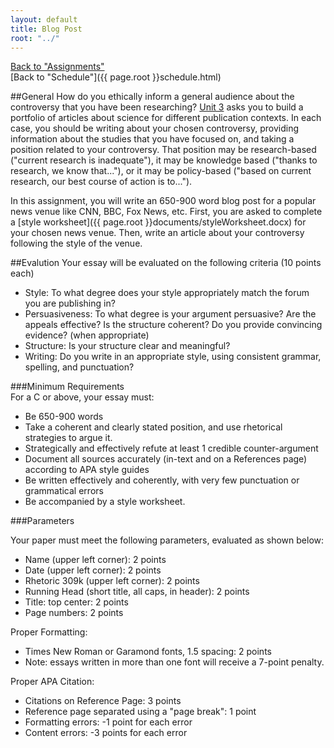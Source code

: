 ```yaml
---
layout: default
title: Blog Post
root: "../"
---
```

[Back to "Assignments"](index.html)  
[Back to "Schedule"]({{ page.root }}schedule.html)  

##General
How do you ethically inform a general audience about the controversy that you have been researching? [Unit 3](unit3.html) asks you to build a portfolio of articles about science for different publication contexts. In each case, you should be writing about your chosen controversy, providing information about the studies that you have focused on, and taking a position related to your controversy. That position may be research-based  ("current research is inadequate"), it may be knowledge based ("thanks to research, we know that..."), or it may be policy-based ("based on current research, our best course of action is to...").

In this assignment, you will write an 650-900 word blog post for a popular news venue like CNN, BBC, Fox News, etc. First, you are asked to complete a [style worksheet]({{ page.root }}documents/styleWorksheet.docx) for your chosen news venue. Then, write an article about your controversy following the style of the venue.

##Evalution
Your essay will be evaluated on the following criteria (10 points each)
* Style: To what degree does your style appropriately match the forum you are publishing in?    
* Persuasiveness: To what degree is your argument persuasive? Are the appeals effective? Is the structure coherent? Do you provide convincing evidence? (when appropriate)    
* Structure: Is your structure clear and meaningful?  
* Writing: Do you write in an appropriate style, using consistent grammar, spelling, and punctuation?

###Minimum Requirements  
For a C or above, your essay must:
* Be 650-900 words  
* Take a coherent and clearly stated position, and use rhetorical strategies to argue it.   
* Strategically and effectively refute at least 1 credible counter-argument  
* Document all sources accurately (in-text and on a References page) according to APA style guides
* Be written effectively and coherently, with very few punctuation or grammatical errors
* Be accompanied by a style worksheet.  

###Parameters

Your paper must meet the following parameters, evaluated as shown below:
* Name (upper left corner): 2 points
* Date (upper left corner): 2 points
* Rhetoric 309k (upper left corner): 2 points
* Running Head (short title, all caps, in header): 2 points
* Title: top center: 2 points
* Page numbers: 2 points  

Proper Formatting:
* Times New Roman or Garamond fonts, 1.5 spacing: 2 points
* Note: essays written in more than one font will receive a 7-point penalty. 

Proper APA Citation: 
* Citations on Reference Page: 3 points
* Reference page separated using a "page break": 1 point
* Formatting errors: -1 point for each error
* Content errors: -3 points for each error

